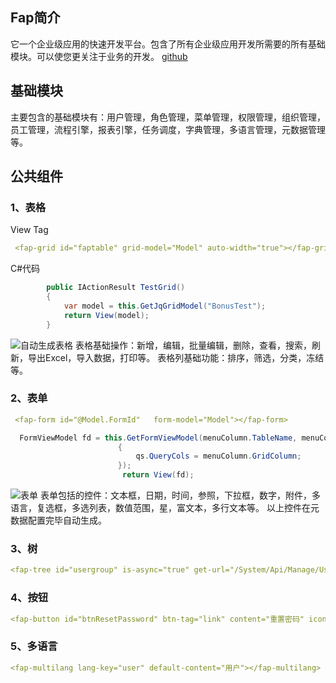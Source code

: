 
## Fap简介
它一个企业级应用的快速开发平台。包含了所有企业级应用开发所需要的所有基础模块。可以使您更关注于业务的开发。
[github](https://github.com/48355746/FapCore3.0)
## 基础模块
主要包含的基础模块有：用户管理，角色管理，菜单管理，权限管理，组织管理，员工管理，流程引擎，报表引擎，任务调度，字典管理，多语言管理，元数据管理等。
## 公共组件

### 1、表格

View Tag
```yaml
 <fap-grid id="faptable" grid-model="Model" auto-width="true"></fap-grid>
```
C#代码
```csharp
        public IActionResult TestGrid()
        {
            var model = this.GetJqGridModel("BonusTest");
            return View(model);
        }
```
![自动生成表格](https://img2020.cnblogs.com/blog/1852668/202003/1852668-20200309125612020-1464387791.png)
表格基础操作：新增，编辑，批量编辑，删除，查看，搜索，刷新，导出Excel，导入数据，打印等。
表格列基础功能：排序，筛选，分类，冻结等。
### 2、表单

```yaml
 <fap-form id="@Model.FormId"   form-model="Model"></fap-form>
```

```csharp
  FormViewModel fd = this.GetFormViewModel(menuColumn.TableName, menuColumn.GridId, fid, qs =>
                        {
                            qs.QueryCols = menuColumn.GridColumn;
                        });
                         return View(fd);
```
![表单](https://img2020.cnblogs.com/blog/1852668/202003/1852668-20200309125622256-2012512280.png)
表单包括的控件：文本框，日期，时间，参照，下拉框，数字，附件，多语言，复选框，多选列表，数值范围，星，富文本，多行文本等。
以上控件在元数据配置完毕自动生成。
### 3、树

```yaml
<fap-tree id="usergroup" is-async="true" get-url="/System/Api/Manage/UserGroup" edit-url="/System/Api/Manage/UserGroup"></fap-tree>
```
### 4、按钮

```yaml
<fap-button id="btnResetPassword" btn-tag="link" content="重置密码" icon-before="fa fa-cog blue" class-name="info"></fap-button>
```
### 5、多语言

```yaml
<fap-multilang lang-key="user" default-content="用户"></fap-multilang>
```
